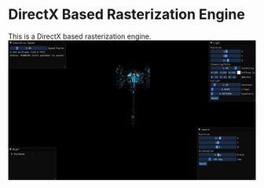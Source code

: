 # DirectX Based Rasterization Engine
This is a DirectX based rasterization engine.
![Alt Text](https://github.com/Varadd9406/DirectX11GameEngine/blob/master/ReadmeStuff/engine.gif)